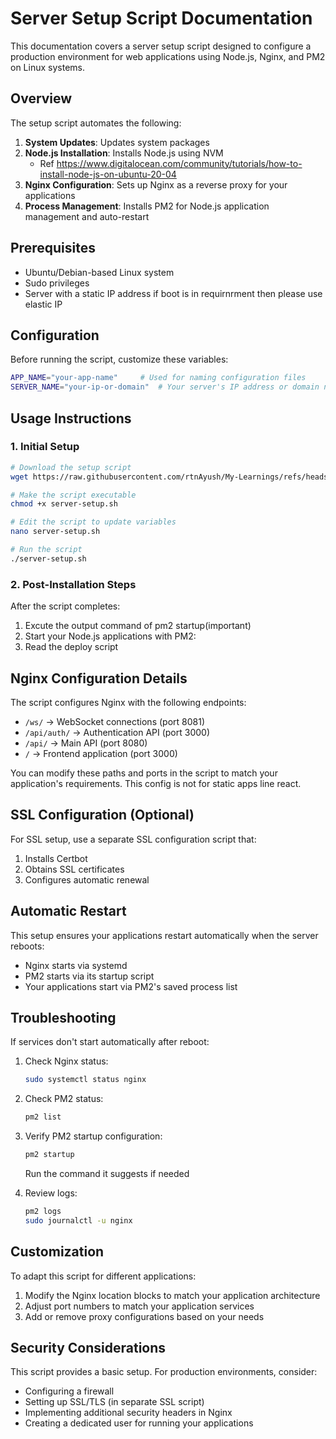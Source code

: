 # Server Setup Script Documentation

This documentation covers a server setup script designed to configure a production environment for web applications using Node.js, Nginx, and PM2 on Linux systems.

## Overview

The setup script automates the following:

1. **System Updates**: Updates system packages
2. **Node.js Installation**: Installs Node.js using NVM
    - Ref https://www.digitalocean.com/community/tutorials/how-to-install-node-js-on-ubuntu-20-04       
4. **Nginx Configuration**: Sets up Nginx as a reverse proxy for your applications
5. **Process Management**: Installs PM2 for Node.js application management and auto-restart

## Prerequisites

- Ubuntu/Debian-based Linux system
- Sudo privileges
- Server with a static IP address if boot is in requirnrment then please use elastic IP

## Configuration

Before running the script, customize these variables:

```bash
APP_NAME="your-app-name"     # Used for naming configuration files
SERVER_NAME="your-ip-or-domain"  # Your server's IP address or domain name
```

## Usage Instructions

### 1. Initial Setup

```bash
# Download the setup script
wget https://raw.githubusercontent.com/rtnAyush/My-Learnings/refs/heads/main/Server_Setup/server-setup.sh

# Make the script executable
chmod +x server-setup.sh

# Edit the script to update variables
nano server-setup.sh

# Run the script
./server-setup.sh
```

### 2. Post-Installation Steps

After the script completes:

1. Excute the output command of pm2 startup(important)
2. Start your Node.js applications with PM2:
3. Read the deploy script

## Nginx Configuration Details

The script configures Nginx with the following endpoints:

- `/ws/` → WebSocket connections (port 8081)
- `/api/auth/` → Authentication API (port 3000)
- `/api/` → Main API (port 8080)
- `/` → Frontend application (port 3000)

You can modify these paths and ports in the script to match your application's requirements.
This config is not for static apps line react.

## SSL Configuration (Optional)

For SSL setup, use a separate SSL configuration script that:

1. Installs Certbot
2. Obtains SSL certificates
3. Configures automatic renewal

## Automatic Restart

This setup ensures your applications restart automatically when the server reboots:

- Nginx starts via systemd
- PM2 starts via its startup script
- Your applications start via PM2's saved process list

## Troubleshooting

If services don't start automatically after reboot:

1. Check Nginx status:
   ```bash
   sudo systemctl status nginx
   ```

2. Check PM2 status:
   ```bash
   pm2 list
   ```

3. Verify PM2 startup configuration:
   ```bash
   pm2 startup
   ```
   Run the command it suggests if needed

4. Review logs:
   ```bash
   pm2 logs
   sudo journalctl -u nginx
   ```

## Customization

To adapt this script for different applications:

1. Modify the Nginx location blocks to match your application architecture
2. Adjust port numbers to match your application services
3. Add or remove proxy configurations based on your needs

## Security Considerations

This script provides a basic setup. For production environments, consider:

- Configuring a firewall
- Setting up SSL/TLS (in separate SSL script)
- Implementing additional security headers in Nginx
- Creating a dedicated user for running your applications
